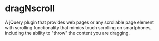 # dragNscroll
 A jQuery plugin that provides web pages or any scrollable page element with scrolling functionality that mimics touch scrolling on smartphones, including the ability to "throw" the content you are dragging.
